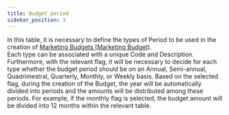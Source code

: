 ```yaml
---
title: Budget period
sidebar_position: 3
---
```


In this table, it is necessary to define the types of Period to be used in the creation of [Marketing Budgets (Marketing Budget)](/docs/crm/sales-forecast-crm/marketing-budget).     
Each type can be associated with a unique Code and Description. Furthermore, with the relevant flag, it will be necessary to decide for each type whether the budget period should be on an Annual, Semi-annual, Quadrimestral, Quarterly, Monthly, or Weekly basis. 
Based on the selected flag, during the creation of the Budget, the year will be automatically divided into periods and the amounts will be distributed among these periods. For example, if the monthly flag is selected, the budget amount will be divided into 12 months within the relevant table.
